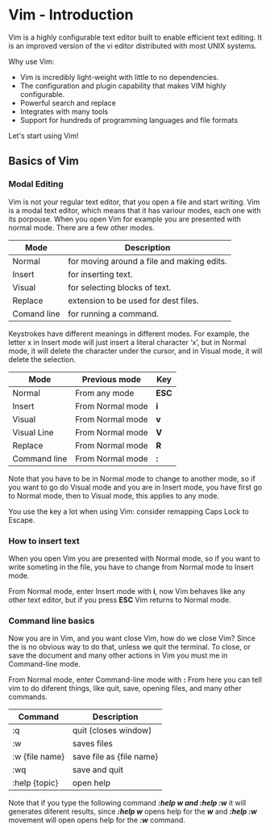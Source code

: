 # Vim - Introduction

Vim is a highly configurable text editor built to enable efficient text editing. It is an improved version of the vi editor distributed with most UNIX systems.

Why use Vim:
* Vim is incredibly light-weight with little to no dependencies.
* The configuration and plugin capability that makes VIM highly configurable.
* Powerful search and replace
* Integrates with many tools
* Support for hundreds of programming languages and file formats  

Let's start using Vim!


## Basics of Vim

### Modal Editing

Vim is not your regular text editor, that you open a file and start writing.
Vim is a modal text editor, which means that it has variour modes, each one with its porpouse. When you open Vim for example you are presented with normal mode. There are a few other modes.

| Mode  | Description                                                               |
| ------ | ------------------------------------------------------------------------- |
| Normal   | for moving around a file and making edits. |
| Insert | for inserting text. |
| Visual    |  for selecting blocks of text. |
| Replace    | extension to be used for dest files. |
| Comand line    | for running a command.          |

Keystrokes have different meanings in different modes. For example, the letter x in Insert mode will just insert a literal character ‘x’, but in Normal mode, it will delete the character under the cursor, and in Visual mode, it will delete the selection.

| Mode | Previous mode | Key |
|------|--| ---|
| Normal | From any mode  |  **ESC** |
| Insert | From Normal mode | **i**|
| Visual | From Normal mode | **v** |
| Visual Line | From Normal mode | **V** |
| Replace |  From Normal mode | **R** |
| Command line | From Normal mode | **:**      |

Note that you have to be in Normal mode to change to another mode, so if you want to go do Visual mode and you are in Insert mode, you have first go to Normal mode, then to Visual mode, this applies to any mode.

You use the <ESC> key a lot when using Vim: consider remapping Caps Lock to Escape.

### How to insert text

When you open Vim you are presented with Normal mode, so if you want to write someting in the file, you have to change from Normal mode to Insert mode.

From Normal mode, enter Insert mode with **i**, now Vim behaves like any other text editor, but if you press **ESC** Vim returns to Normal mode.

### Command line basics

Now you are in Vim, and you want close Vim, how do we close Vim? Since the is no obvious way to do that, unless we quit the terminal. To close, or save the document and many other actions in Vim you must me in Command-line mode.

From Normal mode, enter Command-line mode with **:**
From here you can tell vim to do diferent things, like quit, save, opening files, and many other commands.

| Command | Description |
| ------- | ------------|
| :q | quit (closes window) |
| :w | saves files |
| :w {file name} | save file as {file name} |
| :wq | save and quit |
| :help {topic} | open help |

Note that if you type the following command ***:help w and :help :w*** it will generates diferent results, since ***:help w*** opens help for the ***w*** and ***:help :w*** movement will open opens help for the ***:w*** command.